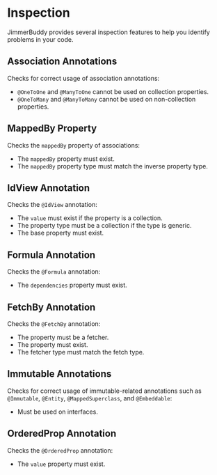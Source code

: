 # Inspection

JimmerBuddy provides several inspection features to help you identify problems in your code.

## Association Annotations

Checks for correct usage of association annotations:

- `@OneToOne` and `@ManyToOne` cannot be used on collection properties.
- `@OneToMany` and `@ManyToMany` cannot be used on non-collection properties.

## MappedBy Property

Checks the `mappedBy` property of associations:

- The `mappedBy` property must exist.
- The `mappedBy` property type must match the inverse property type.

## IdView Annotation

Checks the `@IdView` annotation:

- The `value` must exist if the property is a collection.
- The property type must be a collection if the type is generic.
- The base property must exist.

## Formula Annotation

Checks the `@Formula` annotation:

- The `dependencies` property must exist.

## FetchBy Annotation

Checks the `@FetchBy` annotation:

- The property must be a fetcher.
- The property must exist.
- The fetcher type must match the fetch type.

## Immutable Annotations

Checks for correct usage of immutable-related annotations such as `@Immutable`, `@Entity`, `@MappedSuperclass`, and `@Embeddable`:

- Must be used on interfaces.

## OrderedProp Annotation

Checks the `@OrderedProp` annotation:

- The `value` property must exist.
